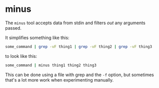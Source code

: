 # minus

The `minus` tool accepts data from stdin and filters _out_ any arguments passed.

It simplifies something like this:

```bash
some_command | grep -vF thing1 | grep -vF thing2 | grep -vF thing3
```

to look like this:

```bash
some_command | minus thing1 thing2 thing3
```

This can be done using a file with grep and the `-f` option, but sometimes that's a lot more work when experimenting manually.
